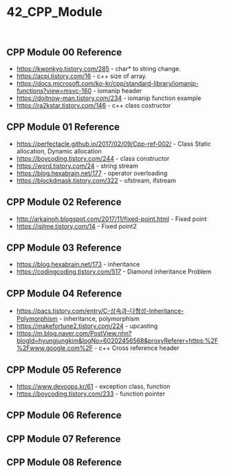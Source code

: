 # 42_CPP_Module<br><br>

## CPP Module 00 Reference<br>
- <https://kwonkyo.tistory.com/285> - char* to string change.<br>
- <https://acpi.tistory.com/16> - c++ size of array.<br>
- <https://docs.microsoft.com/ko-kr/cpp/standard-library/iomanip-functions?view=msvc-160> - iomanip header<br>
- <https://doitnow-man.tistory.com/234> - iomanip function example<br>
- <https://ra2kstar.tistory.com/146> - c++ class costructor<br>
## CPP Module 01 Reference<br>
- <https://perfectacle.github.io/2017/02/09/Cpp-ref-002/> - Class Static allocation, Dynamic allocation<br>
- <https://boycoding.tistory.com/244> - class constructor<br>
- <https://word.tistory.com/24> - string stream<br>
- <https://blog.hexabrain.net/177> - operator overloading<br>
- <https://blockdmask.tistory.com/322> - ofstream, ifstream<br>
## CPP Module 02 Reference<br>
- <http://arkainoh.blogspot.com/2017/11/fixed-point.html> - Fixed point<br>
- <https://isilme.tistory.com/14> - Fixed point2<br>
## CPP Module 03 Reference<br>
- <https://blog.hexabrain.net/173> - inheritance<br>
- <https://codingcoding.tistory.com/517> - Diamond inheritance Problem<br>
## CPP Module 04 Reference<br>
- <https://pacs.tistory.com/entry/C-상속과-다형성-Inheritance-Polymorphism> - inheritance, polymorphism<br>
- <https://makefortune2.tistory.com/224> - upcasting<br>
- <https://m.blog.naver.com/PostView.nhn?blogId=hyungjungkim&logNo=60202456568&proxyReferer=https:%2F%2Fwww.google.com%2F> - c++ Cross reference header<br>
## CPP Module 05 Reference<br>
- <https://www.devoops.kr/61> - exception class, function <br>
- <https://boycoding.tistory.com/233> - function pointer<br>
## CPP Module 06 Reference<br>
## CPP Module 07 Reference<br>
## CPP Module 08 Reference<br>
